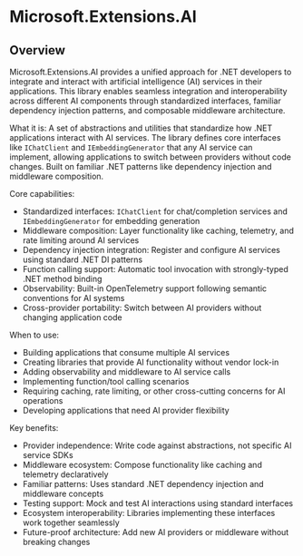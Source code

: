 # Microsoft.Extensions.AI

## Overview

Microsoft.Extensions.AI provides a unified approach for .NET developers to integrate and interact with artificial intelligence (AI) services in their applications. This library enables seamless integration and interoperability across different AI components through standardized interfaces, familiar dependency injection patterns, and composable middleware architecture.

What it is: A set of abstractions and utilities that standardize how .NET applications interact with AI services. The library defines core interfaces like `IChatClient` and `IEmbeddingGenerator` that any AI service can implement, allowing applications to switch between providers without code changes. Built on familiar .NET patterns like dependency injection and middleware composition.

Core capabilities:

- Standardized interfaces: `IChatClient` for chat/completion services and `IEmbeddingGenerator` for embedding generation
- Middleware composition: Layer functionality like caching, telemetry, and rate limiting around AI services
- Dependency injection integration: Register and configure AI services using standard .NET DI patterns
- Function calling support: Automatic tool invocation with strongly-typed .NET method binding
- Observability: Built-in OpenTelemetry support following semantic conventions for AI systems
- Cross-provider portability: Switch between AI providers without changing application code

When to use:

- Building applications that consume multiple AI services
- Creating libraries that provide AI functionality without vendor lock-in
- Adding observability and middleware to AI service calls
- Implementing function/tool calling scenarios
- Requiring caching, rate limiting, or other cross-cutting concerns for AI operations
- Developing applications that need AI provider flexibility

Key benefits:

- Provider independence: Write code against abstractions, not specific AI service SDKs
- Middleware ecosystem: Compose functionality like caching and telemetry declaratively
- Familiar patterns: Uses standard .NET dependency injection and middleware concepts
- Testing support: Mock and test AI interactions using standard interfaces
- Ecosystem interoperability: Libraries implementing these interfaces work together seamlessly
- Future-proof architecture: Add new AI providers or middleware without breaking changes

